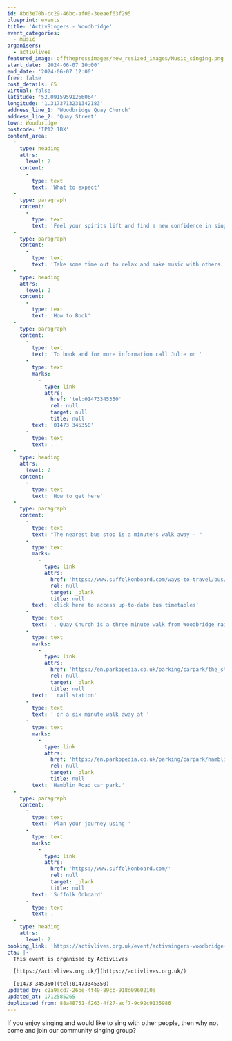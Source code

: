 ```yaml
---
id: 8bd3e70b-cc29-46bc-af00-3eeaef63f295
blueprint: events
title: 'ActivSingers - Woodbridge'
event_categories:
  - music
organisers:
  - activlives
featured_image: offthepressimages/new_resized_images/Music_singing.png
start_date: '2024-06-07 10:00'
end_date: '2024-06-07 12:00'
free: false
cost_details: £5
virtual: false
latitude: '52.09159591266064'
longitude: '1.3173713231342183'
address_line_1: 'Woodbridge Quay Church'
address_line_2: 'Quay Street'
town: Woodbridge
postcode: 'IP12 1BX'
content_area:
  -
    type: heading
    attrs:
      level: 2
    content:
      -
        type: text
        text: 'What to expect'
  -
    type: paragraph
    content:
      -
        type: text
        text: 'Feel your spirits lift and find a new confidence in singing! Learn some new songs – Learn harmonies to songs you know Improve your breathing, your circulation AND have some fun! '
  -
    type: paragraph
    content:
      -
        type: text
        text: 'Take some time out to relax and make music with others.'
  -
    type: heading
    attrs:
      level: 2
    content:
      -
        type: text
        text: 'How to Book'
  -
    type: paragraph
    content:
      -
        type: text
        text: 'To book and for more information call Julie on '
      -
        type: text
        marks:
          -
            type: link
            attrs:
              href: 'tel:01473345350'
              rel: null
              target: null
              title: null
        text: '01473 345350'
      -
        type: text
        text: .
  -
    type: heading
    attrs:
      level: 2
    content:
      -
        type: text
        text: 'How to get here'
  -
    type: paragraph
    content:
      -
        type: text
        text: "The nearest bus stop is a minute's walk away - "
      -
        type: text
        marks:
          -
            type: link
            attrs:
              href: 'https://www.suffolkonboard.com/ways-to-travel/bus/'
              rel: null
              target: _blank
              title: null
        text: 'click here to access up-to-date bus timetables'
      -
        type: text
        text: '. Quay Church is a three minute walk from Woodbridge rail station. The nearest pay and display car parking is a two minute walk from Quay Church at the'
      -
        type: text
        marks:
          -
            type: link
            attrs:
              href: 'https://en.parkopedia.co.uk/parking/carpark/the_station/ip12/woodbridge/?arriving=202404081500&leaving=202404081700'
              rel: null
              target: _blank
              title: null
        text: ' rail station'
      -
        type: text
        text: ' or a six minute walk away at '
      -
        type: text
        marks:
          -
            type: link
            attrs:
              href: 'https://en.parkopedia.co.uk/parking/carpark/hamblin_road_1/ip12/woodbridge/?arriving=202404081500&leaving=202404081700'
              rel: null
              target: _blank
              title: null
        text: 'Hamblin Road car park.'
  -
    type: paragraph
    content:
      -
        type: text
        text: 'Plan your journey using '
      -
        type: text
        marks:
          -
            type: link
            attrs:
              href: 'https://www.suffolkonboard.com/'
              rel: null
              target: _blank
              title: null
        text: 'Suffolk Onboard'
      -
        type: text
        text: .
  -
    type: heading
    attrs:
      level: 2
booking_link: 'https://activlives.org.uk/event/activsingers-woodbridge-quay-church-3-2/2024-06-07/'
cta: |-
  This event is organised by ActivLives

  [https://activlives.org.uk/](https://activlives.org.uk/)

  [01473 345350](tel:01473345350)
updated_by: c2a9acd7-26be-4f49-89cb-918d0960210a
updated_at: 1712585265
duplicated_from: 88a48751-f263-4f27-acf7-9c92c9135986
---
```

If you enjoy singing and would like to sing with other people, then why not come and join our community singing group?